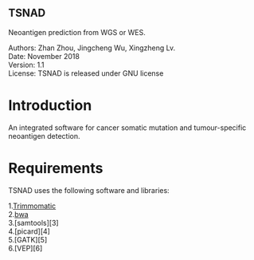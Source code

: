 ## TSNAD
 
 Neoantigen prediction from WGS or WES.    
   
 Authors: Zhan Zhou, Jingcheng Wu, Xingzheng Lv.  
 Date: November 2018  
 Version: 1.1  
 License: TSNAD is released under GNU license  

# Introduction  

An integrated software for cancer somatic mutation and tumour-specific neoantigen detection.  

# Requirements

TSNAD uses the following software and libraries:  
	
  1.[Trimmomatic](http://www.usadellab.org/cms/?page=trimmomatic)  
  2.[bwa](https://sourceforge.net/projects/bio-bwa/files/)  
  3.[samtools][3]  
  4.[picard][4]  
  5.[GATK][5]  
  6.[VEP][6]  

